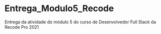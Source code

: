 # Entrega_Modulo5_Recode
 Entrega da atividade do módulo 5 do curso de Desenvolvedor Full Stack da Recode Pro 2021
